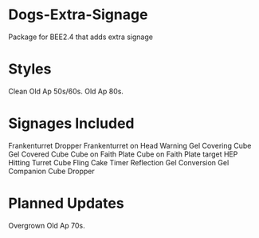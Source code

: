 # Dogs-Extra-Signage
Package for BEE2.4 that adds extra signage
# Styles
Clean
Old Ap 50s/60s.
Old Ap 80s.
# Signages Included
Frankenturret Dropper
Frankenturret on Head Warning
Gel Covering Cube
Gel Covered Cube
Cube on Faith Plate
Cube on Faith Plate target
HEP Hitting Turret
Cube Fling
Cake
Timer
Reflection Gel
Conversion Gel
Companion Cube Dropper
# Planned Updates
Overgrown
Old Ap 70s. 
